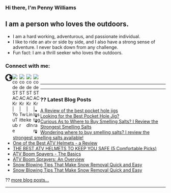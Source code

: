 ### Hi there, I'm Penny Williams
## I am a person who loves the outdoors.

-  I am a hard working, adventurous, and passionate individual. 
-  I like to ride an atv or side by side, and I also have a strong sense of adventure. I never back down from any challenge.
-  Fun fact: I am a thrill seeker who loves the outdoors.


### Connect with me:

[<img align="left" alt="codeSTACKr.com" width="22px" src="https://raw.githubusercontent.com/iconic/open-iconic/master/svg/globe.svg" />][website]
[<img align="left" alt="codeSTACKr | YouTube" width="22px" src="https://cdn.jsdelivr.net/npm/simple-icons@v3/icons/youtube.svg" />][youtube]
[<img align="left" alt="codeSTACKr | Twitter" width="22px" src="https://cdn.jsdelivr.net/npm/simple-icons@v3/icons/twitter.svg" />][twitter]
[<img align="left" alt="codeSTACKr | LinkedIn" width="22px" src="https://cdn.jsdelivr.net/npm/simple-icons@v3/icons/linkedin.svg" />][linkedin]
[<img align="left" alt="codeSTACKr | Instagram" width="22px" src="https://cdn.jsdelivr.net/npm/simple-icons@v3/icons/instagram.svg" />][instagram]

<br />

---

---

### ?? Latest Blog Posts

<!-- BLOG-POST-LIST:START -->
- [A Review of the best pocket hole jigs](https://www.youtube.com/watch?v=5oC_SkpDrP8)
- [Looking for the Best Pocket Hole Jig?](https://pwilliams-atv-outdoor-adventures.blogspot.com/2021/12/looking-for-best-pocket-hole-jig.html)
- [Curious As to Where to Buy Smelling Salts? I Review the Strongest Smelling Salts](https://pwilliams-atv-outdoor-adventures.blogspot.com/2021/12/curious-as-to-where-to-buy-smelling.html)
- [Wondering where to buy smelling salts? I review the strongest smelling salts available!](https://www.youtube.com/watch?v=7a_RB_bjICQ)
- [One of the Best ATV Helmets - a Review](https://pwilliams-atv-outdoor-adventures.blogspot.com/2021/11/one-of-best-atv-helmets-review.html)
- [THE BEST ATV HELMETS TO KEEP YOU SAFE &lpar;5 Comfortable Picks&rpar;](https://www.youtube.com/watch?v=cnwCKnmVyP0)
- [ATV Boom Spayers - The Basics](https://www.youtube.com/watch?v=WEo8hyVjXkY)
- [ATV Boom Sprayers: An Overview](https://pwilliams-atv-outdoor-adventures.blogspot.com/2021/11/atv-boom-sprayers-overview.html)
- [Snow Blowing Tips That Make Snow Removal Quick and Easy](https://www.youtube.com/watch?v=zIqBnLS3pf4)
- [Snow Blowing Tips That Make Snow Removal Quick and Easy](https://pwilliams-atv-outdoor-adventures.blogspot.com/2021/10/snow-blowing-tips-that-make-snow.html)
<!-- BLOG-POST-LIST:END -->

?? [more blog posts...](https://theministerofcapitalism.com/blog/)

---


[website]: https://pwilliams-atv-outdoor-adventures.blogspot.com/
[twitter]: https://twitter.com/williamspenny01 
[youtube]: https://www.youtube.com/channel/UCdr14c1LRgTzlFlO8MMPJmw
[instagram]: https://www.instagram.com/pwilliamsadventure/
[linkedin]: https://ca.linkedin.com/in/theministerofcapitalism
